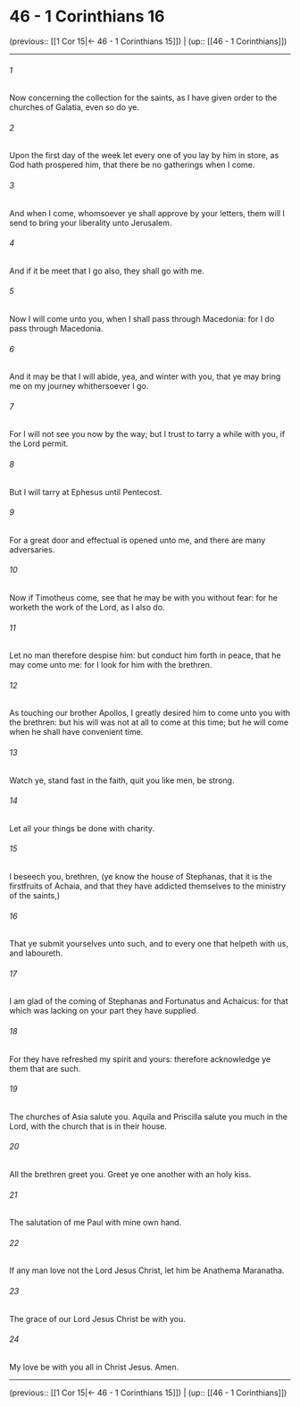 # 46 - 1 Corinthians 16

(previous:: [[1 Cor 15|← 46 - 1 Corinthians 15]]) | (up:: [[46 - 1 Corinthians]])

***


###### 1 
Now concerning the collection for the saints, as I have given order to the churches of Galatia, even so do ye. 

###### 2 
Upon the first day of the week let every one of you lay by him in store, as God hath prospered him, that there be no gatherings when I come. 

###### 3 
And when I come, whomsoever ye shall approve by your letters, them will I send to bring your liberality unto Jerusalem. 

###### 4 
And if it be meet that I go also, they shall go with me. 

###### 5 
Now I will come unto you, when I shall pass through Macedonia: for I do pass through Macedonia. 

###### 6 
And it may be that I will abide, yea, and winter with you, that ye may bring me on my journey whithersoever I go. 

###### 7 
For I will not see you now by the way; but I trust to tarry a while with you, if the Lord permit. 

###### 8 
But I will tarry at Ephesus until Pentecost. 

###### 9 
For a great door and effectual is opened unto me, and there are many adversaries. 

###### 10 
Now if Timotheus come, see that he may be with you without fear: for he worketh the work of the Lord, as I also do. 

###### 11 
Let no man therefore despise him: but conduct him forth in peace, that he may come unto me: for I look for him with the brethren. 

###### 12 
As touching our brother Apollos, I greatly desired him to come unto you with the brethren: but his will was not at all to come at this time; but he will come when he shall have convenient time. 

###### 13 
Watch ye, stand fast in the faith, quit you like men, be strong. 

###### 14 
Let all your things be done with charity. 

###### 15 
I beseech you, brethren, (ye know the house of Stephanas, that it is the firstfruits of Achaia, and that they have addicted themselves to the ministry of the saints,) 

###### 16 
That ye submit yourselves unto such, and to every one that helpeth with us, and laboureth. 

###### 17 
I am glad of the coming of Stephanas and Fortunatus and Achaicus: for that which was lacking on your part they have supplied. 

###### 18 
For they have refreshed my spirit and yours: therefore acknowledge ye them that are such. 

###### 19 
The churches of Asia salute you. Aquila and Priscilla salute you much in the Lord, with the church that is in their house. 

###### 20 
All the brethren greet you. Greet ye one another with an holy kiss. 

###### 21 
The salutation of me Paul with mine own hand. 

###### 22 
If any man love not the Lord Jesus Christ, let him be Anathema Maranatha. 

###### 23 
The grace of our Lord Jesus Christ be with you. 

###### 24 
My love be with you all in Christ Jesus. Amen.

***

(previous:: [[1 Cor 15|← 46 - 1 Corinthians 15]]) | (up:: [[46 - 1 Corinthians]])
